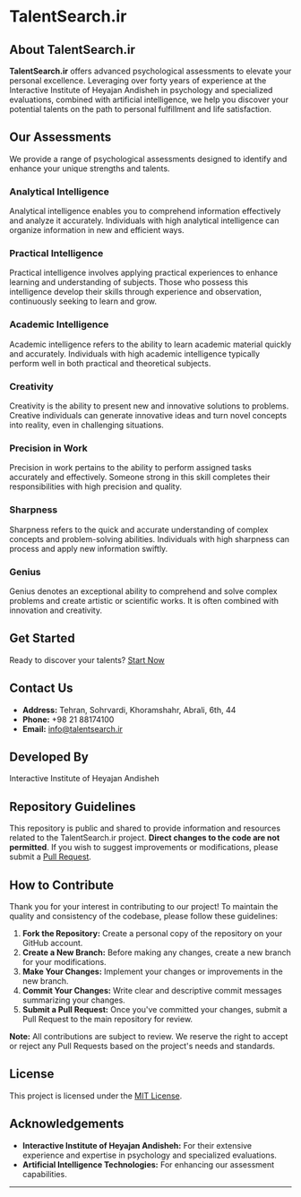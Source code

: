 # TalentSearch.ir

## About TalentSearch.ir

**TalentSearch.ir** offers advanced psychological assessments to elevate your personal excellence. Leveraging over forty years of experience at the Interactive Institute of Heyajan Andisheh in psychology and specialized evaluations, combined with artificial intelligence, we help you discover your potential talents on the path to personal fulfillment and life satisfaction.

## Our Assessments

We provide a range of psychological assessments designed to identify and enhance your unique strengths and talents.

### Analytical Intelligence
Analytical intelligence enables you to comprehend information effectively and analyze it accurately. Individuals with high analytical intelligence can organize information in new and efficient ways.

### Practical Intelligence
Practical intelligence involves applying practical experiences to enhance learning and understanding of subjects. Those who possess this intelligence develop their skills through experience and observation, continuously seeking to learn and grow.

### Academic Intelligence
Academic intelligence refers to the ability to learn academic material quickly and accurately. Individuals with high academic intelligence typically perform well in both practical and theoretical subjects.

### Creativity
Creativity is the ability to present new and innovative solutions to problems. Creative individuals can generate innovative ideas and turn novel concepts into reality, even in challenging situations.

### Precision in Work
Precision in work pertains to the ability to perform assigned tasks accurately and effectively. Someone strong in this skill completes their responsibilities with high precision and quality.

### Sharpness
Sharpness refers to the quick and accurate understanding of complex concepts and problem-solving abilities. Individuals with high sharpness can process and apply new information swiftly.

### Genius
Genius denotes an exceptional ability to comprehend and solve complex problems and create artistic or scientific works. It is often combined with innovation and creativity.

## Get Started

Ready to discover your talents? [Start Now](#)

## Contact Us

- **Address:** Tehran, Sohrvardi, Khoramshahr, Abrali, 6th, 44
- **Phone:** +98 21 88174100
- **Email:** [info@talentsearch.ir](mailto:info@talentsearch.ir)

## Developed By

Interactive Institute of Heyajan Andisheh

## Repository Guidelines

This repository is public and shared to provide information and resources related to the TalentSearch.ir project. **Direct changes to the code are not permitted**. If you wish to suggest improvements or modifications, please submit a [Pull Request](https://github.com/your-username/talentsearch.ir/pulls).

## How to Contribute

Thank you for your interest in contributing to our project! To maintain the quality and consistency of the codebase, please follow these guidelines:

1. **Fork the Repository:** Create a personal copy of the repository on your GitHub account.
2. **Create a New Branch:** Before making any changes, create a new branch for your modifications.
3. **Make Your Changes:** Implement your changes or improvements in the new branch.
4. **Commit Your Changes:** Write clear and descriptive commit messages summarizing your changes.
5. **Submit a Pull Request:** Once you've committed your changes, submit a Pull Request to the main repository for review.

**Note:** All contributions are subject to review. We reserve the right to accept or reject any Pull Requests based on the project's needs and standards.

## License

This project is licensed under the [MIT License](LICENSE).

## Acknowledgements

- **Interactive Institute of Heyajan Andisheh:** For their extensive experience and expertise in psychology and specialized evaluations.
- **Artificial Intelligence Technologies:** For enhancing our assessment capabilities.

---

